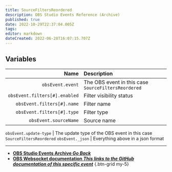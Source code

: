 ```yaml
---
title: SourceFiltersReordered
description: OBS Studio Events Reference (Archive)
published: true
date: 2022-10-29T22:37:04.005Z
tags: 
editor: markdown
dateCreated: 2022-06-28T16:07:15.707Z
---
```


## Variables
Name | Description
----:|:------------
`obsEvent.event` | The OBS event in this case `SourceFiltersReordered`
`obsEvent.filters[#].enabled` | Filter visibility status
`obsEvent.filters[#].name` | Filter name
`obsEvent.filters[#].type` | Filter type
`obsEvent.sourceName` | Source name

`obsEvent.update-type` | The update type of the OBS event in this case `SourceFiltersReordered`
`obsEvent._json` | Everything above in a json format

---

- [<i class="mdi mdi-chevron-left"></i>**OBS Studio Events Archive *Go Back***](/Broadcasters/OBS/Archive/Events)
- [<i class="mdi mdi-github"></i> **OBS Websocket documentation *This links to the GitHub documentation of this specific event***](https://github.com/obsproject/obs-websocket/blob/4.x-current/docs/generated/protocol.md#sourcefiltersreordered)
{.btn-grid my-5}